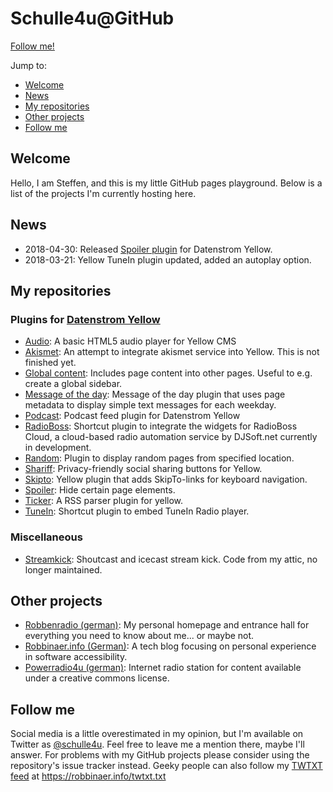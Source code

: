 # Schulle4u@GitHub

[Follow me!](https://github.com/schulle4u)

Jump to:

* [Welcome](#Welcome)
* [News](#News)
* [My repositories](#My.repositories)
* [Other projects](#Other.projects)
* [Follow me](#Follow.me)

## Welcome

Hello, I am Steffen, and this is my little GitHub pages playground. Below is a list of the projects I'm currently hosting here. 

## News

* 2018-04-30: Released [Spoiler plugin](https://github.com/schulle4u/yellow-plugin-spoiler) for Datenstrom Yellow.
* 2018-03-21: Yellow TuneIn plugin updated, added an autoplay option. 

## My repositories

### Plugins for [Datenstrom Yellow](https://github.com/datenstrom/yellow)

* [Audio](https://github.com/schulle4u/yellow-plugin-audio): 
  A basic HTML5 audio player for Yellow CMS
* [Akismet](https://github.com/schulle4u/yellow-plugin-akismet): 
  An attempt to integrate akismet service into Yellow. This is not finished yet. 
* [Global content](https://github.com/schulle4u/yellow-plugin-global): 
  Includes page content into other pages. Useful to e.g. create a global sidebar.
* [Message of the day](https://github.com/schulle4u/yellow-plugin-motd): 
  Message of the day plugin that uses page metadata to display simple text messages for each weekday.
* [Podcast](https://github.com/schulle4u/yellow-plugin-podcast): 
  Podcast feed plugin for Datenstrom Yellow  
* [RadioBoss](https://github.com/schulle4u/yellow-plugin-radioboss): 
  Shortcut plugin to integrate the widgets for RadioBoss Cloud, a cloud-based radio automation service by DJSoft.net currently in development. 
* [Random](https://github.com/schulle4u/yellow-plugin-random): 
  Plugin to display random pages from specified location.
* [Shariff](https://github.com/schulle4u/yellow-plugin-shariff): 
  Privacy-friendly social sharing buttons for Yellow.
* [Skipto](https://github.com/schulle4u/yellow-plugin-skipto): 
  Yellow plugin that adds SkipTo-links for keyboard navigation.
* [Spoiler](https://github.com/schulle4u/yellow-plugin-spoiler):
  Hide certain page elements.
* [Ticker](https://github.com/schulle4u/yellow-plugin-ticker): 
  A RSS parser plugin for yellow.
* [TuneIn](https://github.com/schulle4u/yellow-plugin-tunein): 
  Shortcut plugin to embed TuneIn Radio player. 

### Miscellaneous

* [Streamkick](https://github.com/schulle4u/streamkick): 
  Shoutcast and icecast stream kick. Code from my attic, no longer maintained.

## Other projects

* [Robbenradio (german)](https://robbenradio.de): 
  My personal homepage and entrance hall for everything you need to know about me... or maybe not.
* [Robbinaer.info (German)](https://robbinaer.info): 
  A tech blog focusing on personal experience in software accessibility.
* [Powerradio4u (german)](https://powerradio4u.de): 
  Internet radio station for content available under a creative commons license.

## Follow me

Social media is a little overestimated in my opinion, but I'm available on Twitter as [@schulle4u](https://twitter.com/schulle4u). Feel free to leave me a mention there, maybe I'll answer. For problems with my GitHub projects please consider using the repository's issue tracker instead. Geeky people can also follow my [TWTXT feed](https://github.com/buckket/twtxt) at https://robbinaer.info/twtxt.txt

